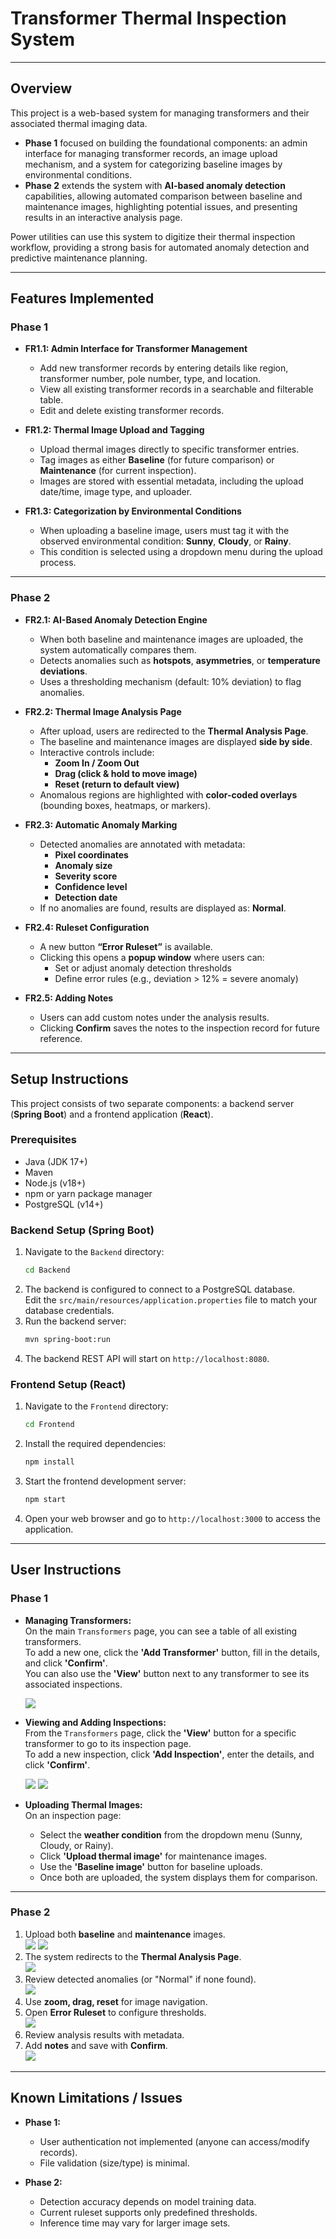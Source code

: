 # Transformer Thermal Inspection System

---

## Overview
This project is a web-based system for managing transformers and their associated thermal imaging data.  

- **Phase 1** focused on building the foundational components: an admin interface for managing transformer records, an image upload mechanism, and a system for categorizing baseline images by environmental conditions.  
- **Phase 2** extends the system with **AI-based anomaly detection** capabilities, allowing automated comparison between baseline and maintenance images, highlighting potential issues, and presenting results in an interactive analysis page.  

Power utilities can use this system to digitize their thermal inspection workflow, providing a strong basis for automated anomaly detection and predictive maintenance planning.

---

## Features Implemented

### Phase 1
* **FR1.1: Admin Interface for Transformer Management**
  * Add new transformer records by entering details like region, transformer number, pole number, type, and location.
  * View all existing transformer records in a searchable and filterable table.
  * Edit and delete existing transformer records.

* **FR1.2: Thermal Image Upload and Tagging**
  * Upload thermal images directly to specific transformer entries.
  * Tag images as either **Baseline** (for future comparison) or **Maintenance** (for current inspection).
  * Images are stored with essential metadata, including the upload date/time, image type, and uploader.

* **FR1.3: Categorization by Environmental Conditions**
  * When uploading a baseline image, users must tag it with the observed environmental condition: **Sunny**, **Cloudy**, or **Rainy**.
  * This condition is selected using a dropdown menu during the upload process.

---

### Phase 2
* **FR2.1: AI-Based Anomaly Detection Engine**
  * When both baseline and maintenance images are uploaded, the system automatically compares them.
  * Detects anomalies such as **hotspots**, **asymmetries**, or **temperature deviations**.
  * Uses a thresholding mechanism (default: 10% deviation) to flag anomalies.

* **FR2.2: Thermal Image Analysis Page**
  * After upload, users are redirected to the **Thermal Analysis Page**.
  * The baseline and maintenance images are displayed **side by side**.
  * Interactive controls include:
    - **Zoom In / Zoom Out**
    - **Drag (click & hold to move image)**
    - **Reset (return to default view)**
  * Anomalous regions are highlighted with **color-coded overlays** (bounding boxes, heatmaps, or markers).

* **FR2.3: Automatic Anomaly Marking**
  * Detected anomalies are annotated with metadata:
    - **Pixel coordinates**
    - **Anomaly size**
    - **Severity score**
    - **Confidence level**
    - **Detection date**
  * If no anomalies are found, results are displayed as: **Normal**.

* **FR2.4: Ruleset Configuration**
  * A new button **“Error Ruleset”** is available.
  * Clicking this opens a **popup window** where users can:
    - Set or adjust anomaly detection thresholds
    - Define error rules (e.g., deviation > 12% = severe anomaly)
   
* **FR2.5: Adding Notes**
  * Users can add custom notes under the analysis results.
  * Clicking **Confirm** saves the notes to the inspection record for future reference.


---

## Setup Instructions

This project consists of two separate components: a backend server (**Spring Boot**) and a frontend application (**React**).

### Prerequisites
* Java (JDK 17+)
* Maven
* Node.js (v18+)
* npm or yarn package manager
* PostgreSQL (v14+)

### Backend Setup (Spring Boot)
1. Navigate to the `Backend` directory:
    ```sh
    cd Backend
    ```
2. The backend is configured to connect to a PostgreSQL database.  
   Edit the `src/main/resources/application.properties` file to match your database credentials.
3. Run the backend server:
    ```sh
    mvn spring-boot:run
    ```
4. The backend REST API will start on `http://localhost:8080`.

### Frontend Setup (React)
1. Navigate to the `Frontend` directory:
    ```sh
    cd Frontend
    ```
2. Install the required dependencies:
    ```sh
    npm install
    ```
3. Start the frontend development server:
    ```sh
    npm start
    ```
4. Open your web browser and go to `http://localhost:3000` to access the application.

---

## User Instructions

### Phase 1
* **Managing Transformers:**  
  On the main `Transformers` page, you can see a table of all existing transformers.  
  To add a new one, click the **'Add Transformer'** button, fill in the details, and click **'Confirm'**.  
  You can also use the **'View'** button next to any transformer to see its associated inspections.

  ![](Images/1.png)

* **Viewing and Adding Inspections:**  
  From the `Transformers` page, click the **'View'** button for a specific transformer to go to its inspection page.  
  To add a new inspection, click **'Add Inspection'**, enter the details, and click **'Confirm'**.

  ![](Images/2.png)
  ![](Images/3.png)

* **Uploading Thermal Images:**  
  On an inspection page:
  * Select the **weather condition** from the dropdown menu (Sunny, Cloudy, or Rainy).  
  * Click **'Upload thermal image'** for maintenance images.  
  * Use the **'Baseline image'** button for baseline uploads.  
  * Once both are uploaded, the system displays them for comparison.

---

### Phase 2
1. Upload both **baseline** and **maintenance** images.  
![](Images/5.jpeg)
![](Images/6.jpeg)
2. The system redirects to the **Thermal Analysis Page**.  
![](Images/7.jpeg)
3. Review detected anomalies (or "Normal" if none found).  
![](Images/8.jpeg)
4. Use **zoom, drag, reset** for image navigation.  
5. Open **Error Ruleset** to configure thresholds.  
![](Images/9.jpeg)
6. Review analysis results with metadata.  
7. Add **notes** and save with **Confirm**.  
![](Images/10.jpeg)

---

## Known Limitations / Issues
* **Phase 1:**  
  - User authentication not implemented (anyone can access/modify records).  
  - File validation (size/type) is minimal.  

* **Phase 2:**  
  - Detection accuracy depends on model training data.  
  - Current ruleset supports only predefined thresholds.  
  - Inference time may vary for larger image sets.  



